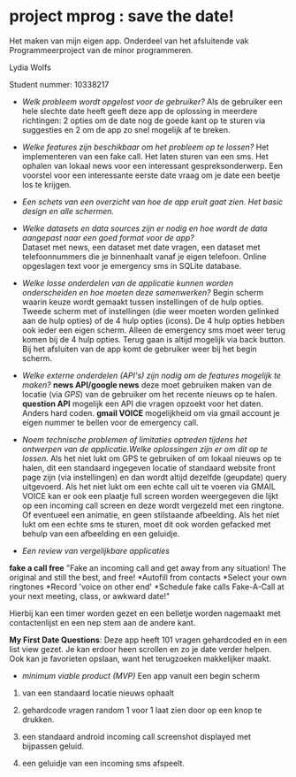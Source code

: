 # project mprog : save the date!
Het maken van mijn eigen app. Onderdeel van het afsluitende vak Programmeerproject van de minor programmeren.
 
Lydia Wolfs

Student nummer: 10338217



- *Welk probleem wordt opgelost voor de gebruiker?* 
 Als de gebruiker een hele slechte date heeft geeft deze app de oplossing in meerdere richtingen: 2 opties om de date nog de goede kant op te sturen via suggesties en 2 om de app zo snel mogelijk af te breken. 


- *Welke features zijn beschikbaar om het probleem op te lossen?*
Het implementeren van een fake call. Het laten sturen van een sms. Het ophalen van lokaal news voor een interessant gespreksonderwerp. Een voorstel voor een interessante eerste date vraag om je date een beetje los te krijgen. 



- *Een schets van een overzicht van hoe de app eruit gaat zien. Het basic design en alle schermen.*




- *Welke datasets en data sources zijn er nodig en hoe wordt de data aangepast naar een goed format voor de app?*  
Dataset met news, een dataset met date vragen, een dataset met telefoonnummers die je binnenhaalt vanaf je eigen telefoon. Online opgeslagen text voor je emergency sms in SQLite database. 



- *Welke losse onderdelen van de applicatie kunnen worden onderscheiden en hoe moeten deze samenwerken?* Begin scherm waarin keuze wordt gemaakt tussen instellingen of de hulp opties. Tweede scherm met of instellingen (die weer moeten worden gelinked aan de hulp opties) of de 4 hulp opties (icons). De 4 hulp opties hebben ook ieder een eigen scherm. Alleen de emergency sms moet weer terug komen bij de 4 hulp opties. Terug gaan is altijd mogelijk via back button. Bij het afsluiten van de app komt de gebruiker weer bij het begin scherm. 



- *Welke externe onderdelen (API's) zijn nodig om de features mogelijk te maken?*
**news API/google news** deze moet gebruiken maken van de locatie (via *GPS*) van de gebruiker om het recente nieuws op te halen. 
**question API** mogelijk een API die vragen opzoekt voor het daten. Anders hard coden. 
**gmail VOICE** mogelijkheid om via gmail account je eigen nummer te bellen voor de emergency call.



- *Noem technische problemen of limitaties optreden tijdens het ontwerpen van de applicatie.Welke oplossingen zijn er om dit op te lossen.*
Als het niet lukt om GPS te gebruiken of om lokaal nieuws op te halen, dit een standaard ingegeven locatie of standaard website front page zijn (via instellingen) en dan wordt altijd dezelfde (geupdate) query uitgevoerd. 
Als het niet lukt om een echte call uit te voeren via GMAIL VOICE kan er ook een plaatje full screen worden weergegeven die lijkt op een incoming call screen en deze wordt vergezeld met een ringtone. Of eventueel een animatie, en geen stilstaande afbeelding. 
Als het niet lukt om een echte sms te sturen, moet dit ook worden gefacked met behulp van een afbeelding en een geluidje. 


- *Een review van vergelijkbare applicaties*

**fake a call free** "Fake an incoming call and get away from any situation!
The original and still the best, and free!
*Autofill from contacts
*Select your own ringtones
*Record 'voice on other end'
*Schedule fake calls
Fake-A-Call at your next meeting, class, or awkward date!" 

Hierbij kan een timer worden gezet en een belletje worden nagemaakt met contactenlijst en een nep stem aan de andere kant. 

**My First Date Questions**: Deze app heeft 101 vragen gehardcoded en in een list view gezet. Je kan erdoor heen scrollen en zo je date verder helpen. Ook kan je favorieten opslaan, want het terugzoeken makkelijker maakt. 



- *minimum viable product (MVP)*
Een app vanuit een begin scherm 

1) van een standaard locatie nieuws ophaalt 

2) gehardcode vragen random 1 voor 1 laat zien door op een knop te drukken.

3) een standaard android incoming call screenshot displayed met bijpassen geluid.  

4) een geluidje van een incoming sms afspeelt. 
